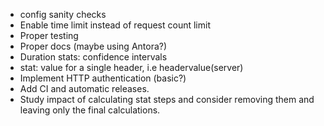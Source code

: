 - config sanity checks
- Enable time limit instead of request count limit
- Proper testing
- Proper docs (maybe using Antora?)
- Duration stats: confidence intervals
- stat: value for a single header, i.e headervalue(server)
- Implement HTTP authentication (basic?)
- Add CI and automatic releases.
- Study impact of calculating stat steps and consider removing them and leaving only the final calculations.
